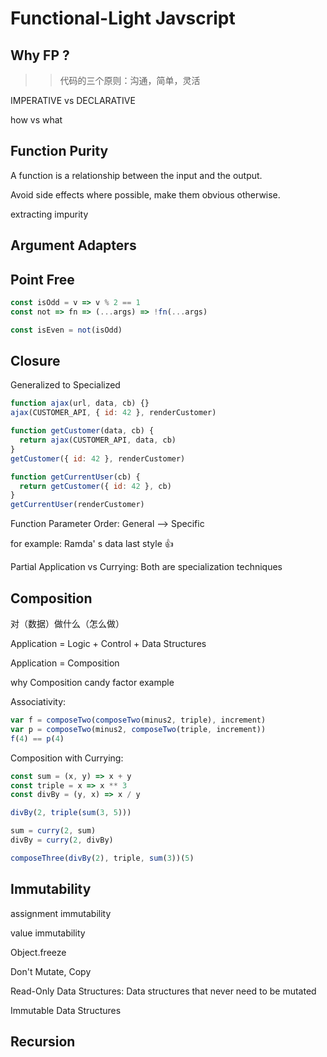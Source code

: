 # Functional-Light Javscript

## Why FP ?

> > 代码的三个原则：沟通，简单，灵活

IMPERATIVE vs DECLARATIVE

how vs what

## Function Purity

A function is a relationship between the input and the output.

Avoid side effects where possible, make them obvious otherwise.

extracting impurity

## Argument Adapters

## Point Free

```js
const isOdd = v => v % 2 == 1
const not => fn => (...args) => !fn(...args)

const isEven = not(isOdd)
```

## Closure

Generalized to Specialized

```js
function ajax(url, data, cb) {}
ajax(CUSTOMER_API, { id: 42 }, renderCustomer)

function getCustomer(data, cb) {
  return ajax(CUSTOMER_API, data, cb)
}
getCustomer({ id: 42 }, renderCustomer)

function getCurrentUser(cb) {
  return getCustomer({ id: 42 }, cb)
}
getCurrentUser(renderCustomer)
```

Function Parameter Order:
General --> Specific

for example: Ramda' s data last style 👍

Partial Application vs Currying:
Both are specialization techniques

## Composition

对（数据）做什么（怎么做）

Application = Logic + Control + Data Structures

Application = Composition

why Composition
candy factor example

Associativity:

```js
var f = composeTwo(composeTwo(minus2, triple), increment)
var p = composeTwo(minus2, composeTwo(triple, increment))
f(4) == p(4)
```

Composition with Currying:

```js
const sum = (x, y) => x + y
const triple = x => x ** 3
const divBy = (y, x) => x / y

divBy(2, triple(sum(3, 5)))

sum = curry(2, sum)
divBy = curry(2, divBy)

composeThree(divBy(2), triple, sum(3))(5)
```

## Immutability

assignment immutability

value immutability

Object.freeze

Don't Mutate, Copy

Read-Only Data Structures: Data structures that never need to be mutated

Immutable Data Structures

## Recursion
